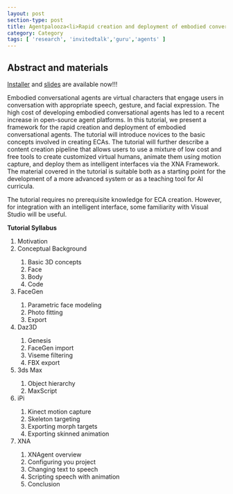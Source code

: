 ```yaml
---
layout: post
section-type: post
title: Agentpalooza<li>Rapid creation and deployment of embodied conversational agents
category: Category
tags: [ 'research', 'invitedtalk','guru','agents' ]
---
```


## Abstract and materials

[Installer](https://drive.google.com/file/d/0B15kNkuEypndN2x5bXUtZzgzdDg/edit?usp=sharing) and [slides](https://dl.dropbox.com/u/87168445/AgentPalooza_AAAI_2012_Handout.pdf) are available now!!!

Embodied conversational agents are virtual characters that engage users in conversation with appropriate speech, gesture, and facial expression. The high cost of developing embodied conversational agents has led to a recent increase in open-source agent platforms. In this tutorial, we present a framework for the rapid creation and deployment of embodied conversational agents. The tutorial will introduce novices to the basic concepts involved in creating ECAs. The tutorial will further describe a content creation pipeline that allows users to use a mixture of low cost and free tools to create customized virtual humans, animate them using motion capture, and deploy them as intelligent interfaces via the XNA Framework. The material covered in the tutorial is suitable both as a starting point for the development of a more advanced system or as a teaching tool for AI curricula.

The tutorial requires no prerequisite knowledge for ECA creation. However, for integration with an intelligent interface, some familiarity with Visual Studio will be useful.

**Tutorial Syllabus**

 <ol style="text-align: left">
<li>Motivation</li>
<li>Conceptual Background</li>
<ol style="text-align: left">
<li>Basic 3D concepts</li>
<li>Face</li>
<li>Body</li>
<li>Code</li>
</ol>
<li>FaceGen</li>
<ol style="text-align: left">
<li>Parametric face modeling</li>
<li>Photo fitting</li>
<li>Export</li>
</ol>
<li>Daz3D</li>
<ol style="text-align: left">
<li>Genesis</li>
<li>FaceGen import</li>
<li>Viseme filtering</li>
<li>FBX export</li>
</ol>
<li>3ds Max</li>
<ol style="text-align: left">
<li>Object hierarchy</li>
<li>MaxScript</li>
</ol>
<li>iPi</li>
<ol style="text-align: left">
<li>Kinect motion capture</li>
<li>Skeleton targeting</li>
<li>Exporting morph targets</li>
<li>Exporting skinned animation</li>
</ol>
<li>XNA</li>
<ol style="text-align: left">
<li>XNAgent overview</li>
<li>Configuring you project</li>
<li>Changing text to speech</li>
<li>Scripting speech with animation</li>
<li>Conclusion </li>
</ol>
</ol>




